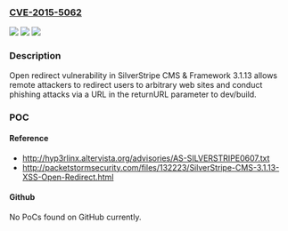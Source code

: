 ### [CVE-2015-5062](https://cve.mitre.org/cgi-bin/cvename.cgi?name=CVE-2015-5062)
![](https://img.shields.io/static/v1?label=Product&message=n%2Fa&color=blue)
![](https://img.shields.io/static/v1?label=Version&message=n%2Fa&color=blue)
![](https://img.shields.io/static/v1?label=Vulnerability&message=n%2Fa&color=brighgreen)

### Description

Open redirect vulnerability in SilverStripe CMS & Framework 3.1.13 allows remote attackers to redirect users to arbitrary web sites and conduct phishing attacks via a URL in the returnURL parameter to dev/build.

### POC

#### Reference
- http://hyp3rlinx.altervista.org/advisories/AS-SILVERSTRIPE0607.txt
- http://packetstormsecurity.com/files/132223/SilverStripe-CMS-3.1.13-XSS-Open-Redirect.html

#### Github
No PoCs found on GitHub currently.

